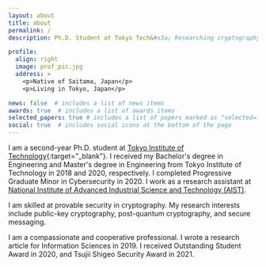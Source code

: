 ```yaml
---
layout: about
title: about
permalink: /
description: Ph.D. Student at Tokyo Tech&#x3a; Researching cryptography to develop secure systems 

profile:
  align: right
  image: prof_pic.jpg
  address: >
    <p>Native of Saitama, Japan</p>
    <p>Living in Tokyo, Japan</p>

news: false  # includes a list of news items
awards: true  # includes a list of awards items
selected_papers: true # includes a list of papers marked as "selected={true}"
social: true  # includes social icons at the bottom of the page
---
```



I am a second-year Ph.D. student at [Tokyo Institute of Technology](https://www.titech.ac.jp/english){:target="\_blank"}.
I received my Bachelor's degree in Engineering and Master's degree in Engineering from Tokyo Institute of Technology in 2018 and 2020, respectively. I completed Progressive Graduate Minor in Cybersecurity in 2020.
I work as a research assistant at [National Institute of Advanced Industrial Science and Technology (AIST)](https://www.aist.go.jp/index_en.html). 

I am skilled at provable security in cryptography. My research interests include public-key cryptography, post-quantum cryptography, and secure messaging.

I am a compassionate and cooperative professional.
I wrote a research article for Information Sciences in 2019. I received Outstanding Student Award in 2020, and Tsujii Shigeo Security Award in 2021.
